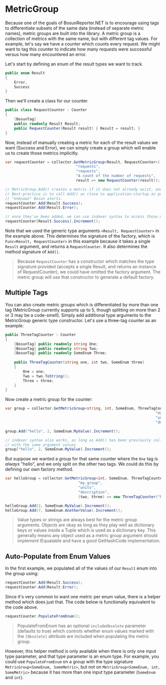 # MetricGroup

Because one of the goals of BosunReporter.NET is to encourage using tags to differentiate subsets of the same data (instead of separate metric names), metric groups are built into the library. A metric group is a collection of metrics with the same name, but with different tag values. For example, let's say we have a counter which counts every request. We might want to tag this counter to indicate how many requests were successful versus how many encountered an error.

Let's start by defining an enum of the result types we want to track.

```csharp
public enum Result
{
	Error,
	Success
}
```

Then we'll create a class for our counter.

```csharp
public class RequestCounter : Counter
{
	[BosunTag]
	public readonly Result Result;
	public RequestCounter(Result result) { Result = result; }
}
```

Now, instead of manually creating a metric for each of the result values we want (Success and Error), we can simply create a group which will enable us to create those metrics implicitly.

```csharp
var requestCounter = collector.GetMetricGroup<Result, RequestCounter>(
                                "requests",                            // name
                                "requests",                            // unit
                                "A count of the number of requests",   // description
                                result => new RequestCounter(result)); // factory

// MetricGroup.Add() creates a metric if it does not already exist, and returns that metric.
// Best-practice is to call Add() as close to application-startup as possible to avoid 
// "Unknown" Bosun alerts.
requestCounter.Add(Result.Success);
requestCounter.Add(Result.Error);

// once they've been added, we can use indexer syntax to access those metrics. For example...
requestCounter[Result.Success].Increment();
```

Note that we used the generic type arguments `<Result, RequestCounter>` in the example above. This determines the signature of the factory, which is `Func<Result, RequestCounter>` in this example because it takes a single `Result` argument, and returns a `RequestCounter`. It also determines the method signature of `Add()`.

> Because `RequestCounter` has a constructor which matches the type signature provided (accepts a single Result, and returns an instance of RequestCounter), we could have omitted the factory argument. The metric group will use that constructor to generate a default factory.

## Multiple Tags

You can also create metric groups which is differentiated by more than one tag (MetricGroup currently supports up to 5, though splitting on more than 2 or 3 may be a code-smell). Simply add additional type arguments to the MetricGroup generic type constructor. Let's use a three-tag counter as an example:

```csharp
public ThreeTagCounter : Counter
{
	[BosunTag] public readonly string One;
	[BosunTag] public readonly string Two;
	[BosunTag] public readonly SomeEnum Three;
	
	public ThreeTagCounter(string one, int two, SomeEnum three)
	{
		One = one;
		Two = two.ToString();
		Three = three;
	}
}
```

Now create a metric group for the counter:

```csharp
var group = collector.GetMetricGroup<string, int, SomeEnum, ThreeTagCounter>(
                                                                    "my_group",
                                                                    "units",
                                                                    "description")

group.Add("hello", 2, SomeEnum.MyValue).Increment();

// indexer syntax also works, as long as Add() has been previously called
// with the same argument values
group["hello", 2, SomeEnum.MyValue].Increment();
```

But suppose we wanted a group for that same counter where the `One` tag is _always_ "hello", and we only split on the other two tags. We could do this by defining our own factory method.

```csharp
var helloGroup = collector.GetMetricGroup<int, SomeEnum, ThreeTagCounter>(
                                 "my_group",
                                 "units",
                                 "description",
                                 (two, three) => new ThreeTagCounter("hello", two, three));

helloGroup.Add(2, SomeEnum.MyValue).Increment();
helloGroup.Add(7, SomeEnum.AnotherValue).Increment();
```

> Value types or strings are always best for the metric group arguments. Objects are okay as long as they play well as dictionary keys or values inside a Tuple which is used as a dictionary key. This generally means any object used as a metric group argument should implement IEquatable<T> and have a good GetHashCode implementation.

## Auto-Populate from Enum Values

In the first example, we populated all of the values of our `Result` enum into the group using:

```csharp
requestCounter.Add(Result.Success);
requestCounter.Add(Result.Error);
```

Since it's very common to want one metric per enum value, there is a helper method which does just that. The code below is functionally equivalent to the code above.

```csharp
requestCounter.PopulateFromEnum();
```

> PopulateFromEnum has an optional `includeObsolete` parameter (defaults to true) which controls whether enum values marked with the `[Obsolete]` attribute are included when populating the metric group.

However, this helper method is only available when there is only one input type parameter, and that type parameter is an enum type. For example, you could use `PopulateFromEnum` on a group with the type signature `MetricGroup<SomeEnum, SomeMetric>`, but not on `MetricGroup<SomeEnum, int, SomeMetric>` because it has more than one input type parameter (`SomeEnum` and `int`).
